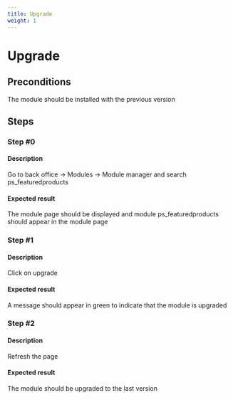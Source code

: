 ```yaml
---
title: Upgrade
weight: 1
---
```


# Upgrade

## Preconditions

The module should be installed with the previous version
## Steps
### Step #0
#### Description
Go to back office -> Modules -> Module manager and search ps_featuredproducts


#### Expected result
The module page should be displayed and module ps_featuredproducts should appear in the module page 
### Step #1
#### Description
Click on upgrade
#### Expected result
A message should appear in green to indicate that the module is upgraded
### Step #2
#### Description
Refresh the page
#### Expected result
The module should be upgraded to the last version
